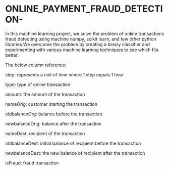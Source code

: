 # ONLINE_PAYMENT_FRAUD_DETECTION-


In this machine learning project, we solve the problem of online transactions fraud detecting using machine numpy, scikit learn, and few other python libraries.We overcome the problem by creating a binary classifier and experimenting with various machine learning techniques to see which fits better.

The below column reference:

step: represents a unit of time where 1 step equals 1 hour

type: type of online transaction

amount: the amount of the transaction

nameOrig: customer starting the transaction

oldbalanceOrg: balance before the transaction

newbalanceOrig: balance after the transaction

nameDest: recipient of the transaction

oldbalanceDest: initial balance of recipient before the transaction

newbalanceDest: the new balance of recipient after the transaction

isFraud: fraud transaction
